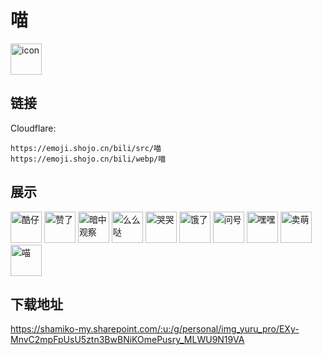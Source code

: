 # 喵
<img src="https://emoji.shojo.cn/bili/src/喵/icon.png" width="50" height="50" alt="icon">

## 链接
Cloudflare:
```
https://emoji.shojo.cn/bili/src/喵
https://emoji.shojo.cn/bili/webp/喵
```
## 展示
<img src="https://emoji.shojo.cn/bili/src/喵/酷仔.png" width="50" height="50" alt="酷仔">
<img src="https://emoji.shojo.cn/bili/src/喵/赞了.png" width="50" height="50" alt="赞了">
<img src="https://emoji.shojo.cn/bili/src/喵/暗中观察.png" width="50" height="50" alt="暗中观察">
<img src="https://emoji.shojo.cn/bili/src/喵/么么哒.png" width="50" height="50" alt="么么哒">
<img src="https://emoji.shojo.cn/bili/src/喵/哭哭.png" width="50" height="50" alt="哭哭">
<img src="https://emoji.shojo.cn/bili/src/喵/饿了.png" width="50" height="50" alt="饿了">
<img src="https://emoji.shojo.cn/bili/src/喵/问号.png" width="50" height="50" alt="问号">
<img src="https://emoji.shojo.cn/bili/src/喵/嘿嘿.png" width="50" height="50" alt="嘿嘿">
<img src="https://emoji.shojo.cn/bili/src/喵/卖萌.png" width="50" height="50" alt="卖萌">
<img src="https://emoji.shojo.cn/bili/src/喵/喵.png" width="50" height="50" alt="喵">

## 下载地址

https://shamiko-my.sharepoint.com/:u:/g/personal/img_yuru_pro/EXy-MnvC2mpFpUsU5ztn3BwBNiKOmePusry_MLWU9N19VA